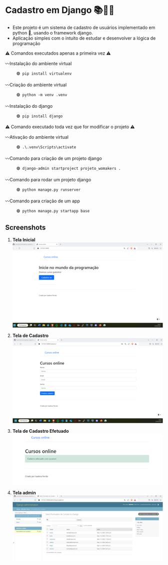 # Cadastro em Django 📚👩‍🏫

- Este projeto é um sistema de cadastro de usuários implementado em python 🐍, usando o framework django.
- Aplicação simples com o intuito de estudar e desenvolver a lógica de programação


⚠ Comandos executados apenas a primeira vez ⚠

〰Instalação do ambiente virtual

         🟣 pip install virtualenv
   
    
〰Criação do ambiente virtual

         🟣 python -m venv .venv
   
    
〰Instalação do django

         🟣 pip install django

⚠ Comando executado toda vez que for modificar o projeto ⚠

〰Ativação do ambiente virtual
  
         🟣 .\.venv\Scripts\activate

〰Comando para criação de um projeto django 

         🟣 django-admin startproject projeto_womakers .

〰Comando para rodar um projeto django

         🟣 python manage.py runserver

〰Comando para criação de um app

         🟣 python manage.py startapp base

## Screenshots
1. **Tela Inicial**  
   ![tela inicial](screenshots/inicio.png)

2. **Tela de Cadastro**  
   ![Tela de Cadastro](screenshots/cadastro.png)

3. **Tela de Cadastro Efetuado**  
   ![Tela de Cadastro Efetuado](screenshots/cadastro_efetuado.png)

4. **Tela admin**  
   ![Tela admin](screenshots/admin.png)